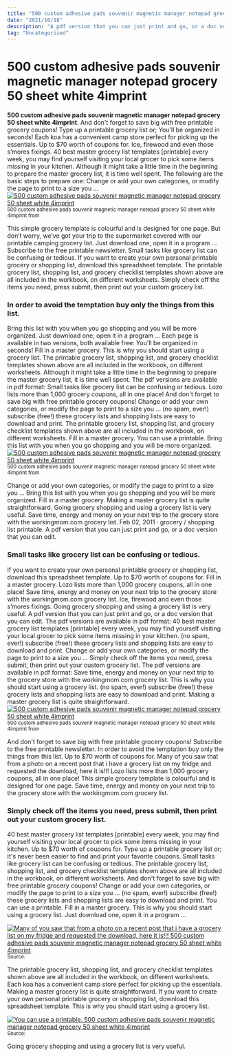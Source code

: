 ```yaml
---
title: "500 custom adhesive pads souvenir magnetic manager notepad grocery 50 sheet white 4imprint"
date: "2021/10/18"
description: "A pdf version that you can just print and go, or a doc version that you can edit."
tag: "Uncategorized"
---
```


# 500 custom adhesive pads souvenir magnetic manager notepad grocery 50 sheet white 4imprint
**500 custom adhesive pads souvenir magnetic manager notepad grocery 50 sheet white 4imprint**. And don&#039;t forget to save big with free printable grocery coupons! Type up a printable grocery list or; You&#039;ll be organized in seconds! Each koa has a convenient camp store perfect for picking up the essentials. Up to $70 worth of coupons for.
Ice, firewood and even those s’mores fixings. 40 best master grocery list templates [printable] every week, you may find yourself visiting your local grocer to pick some items missing in your kitchen. Although it might take a little time in the beginning to prepare the master grocery list, it is time well spent. The following are the basic steps to prepare one: Change or add your own categories, or modify the page to print to a size you …
[![500 custom adhesive pads souvenir magnetic manager notepad grocery 50 sheet white 4imprint](115047-50-G "500 custom adhesive pads souvenir magnetic manager notepad grocery 50 sheet white 4imprint")](115047-50-G)
<small>500 custom adhesive pads souvenir magnetic manager notepad grocery 50 sheet white 4imprint from </small>

This simple grocery template is colourful and is designed for one page. But don’t worry, we’ve got your trip to the supermarket covered with our printable camping grocery list. Just download one, open it in a program … Subscribe to the free printable newsletter. Small tasks like grocery list can be confusing or tedious. If you want to create your own personal printable grocery or shopping list, download this spreadsheet template. The printable grocery list, shopping list, and grocery checklist templates shown above are all included in the workbook, on different worksheets. Simply check off the items you need, press submit, then print out your custom grocery list.

### In order to avoid the temptation buy only the things from this list.
Bring this list with you when you go shopping and you will be more organized. Just download one, open it in a program … Each page is available in two versions, both available free: You&#039;ll be organized in seconds! Fill in a master grocery. This is why you should start using a grocery list. The printable grocery list, shopping list, and grocery checklist templates shown above are all included in the workbook, on different worksheets. Although it might take a little time in the beginning to prepare the master grocery list, it is time well spent. The pdf versions are available in pdf format: Small tasks like grocery list can be confusing or tedious. Lozo lists more than 1,000 grocery coupons, all in one place! And don&#039;t forget to save big with free printable grocery coupons! Change or add your own categories, or modify the page to print to a size you …
(no spam, ever!) subscribe (free!) these grocery lists and shopping lists are easy to download and print. The printable grocery list, shopping list, and grocery checklist templates shown above are all included in the workbook, on different worksheets. Fill in a master grocery. You can use a printable. Bring this list with you when you go shopping and you will be more organized.
[![500 custom adhesive pads souvenir magnetic manager notepad grocery 50 sheet white 4imprint](115047-50-G "500 custom adhesive pads souvenir magnetic manager notepad grocery 50 sheet white 4imprint")](115047-50-G)
<small>500 custom adhesive pads souvenir magnetic manager notepad grocery 50 sheet white 4imprint from </small>

Change or add your own categories, or modify the page to print to a size you … Bring this list with you when you go shopping and you will be more organized. Fill in a master grocery. Making a master grocery list is quite straightforward. Going grocery shopping and using a grocery list is very useful. Save time, energy and money on your next trip to the grocery store with the workingmom.com grocery list. Feb 02, 2011 · grocery / shopping list printable. A pdf version that you can just print and go, or a doc version that you can edit.

### Small tasks like grocery list can be confusing or tedious.
If you want to create your own personal printable grocery or shopping list, download this spreadsheet template. Up to $70 worth of coupons for. Fill in a master grocery. Lozo lists more than 1,000 grocery coupons, all in one place! Save time, energy and money on your next trip to the grocery store with the workingmom.com grocery list. Ice, firewood and even those s’mores fixings. Going grocery shopping and using a grocery list is very useful. A pdf version that you can just print and go, or a doc version that you can edit. The pdf versions are available in pdf format: 40 best master grocery list templates [printable] every week, you may find yourself visiting your local grocer to pick some items missing in your kitchen. (no spam, ever!) subscribe (free!) these grocery lists and shopping lists are easy to download and print. Change or add your own categories, or modify the page to print to a size you … Simply check off the items you need, press submit, then print out your custom grocery list.
The pdf versions are available in pdf format: Save time, energy and money on your next trip to the grocery store with the workingmom.com grocery list. This is why you should start using a grocery list. (no spam, ever!) subscribe (free!) these grocery lists and shopping lists are easy to download and print. Making a master grocery list is quite straightforward.
[![500 custom adhesive pads souvenir magnetic manager notepad grocery 50 sheet white 4imprint](115047-50-G "500 custom adhesive pads souvenir magnetic manager notepad grocery 50 sheet white 4imprint")](115047-50-G)
<small>500 custom adhesive pads souvenir magnetic manager notepad grocery 50 sheet white 4imprint from </small>

And don&#039;t forget to save big with free printable grocery coupons! Subscribe to the free printable newsletter. In order to avoid the temptation buy only the things from this list. Up to $70 worth of coupons for. Many of you saw that from a photo on a recent post that i have a grocery list on my fridge and requested the download, here it is!!! Lozo lists more than 1,000 grocery coupons, all in one place! This simple grocery template is colourful and is designed for one page. Save time, energy and money on your next trip to the grocery store with the workingmom.com grocery list.

### Simply check off the items you need, press submit, then print out your custom grocery list.
40 best master grocery list templates [printable] every week, you may find yourself visiting your local grocer to pick some items missing in your kitchen. Up to $70 worth of coupons for. Type up a printable grocery list or; It&#039;s never been easier to find and print your favorite coupons. Small tasks like grocery list can be confusing or tedious. The printable grocery list, shopping list, and grocery checklist templates shown above are all included in the workbook, on different worksheets. And don&#039;t forget to save big with free printable grocery coupons! Change or add your own categories, or modify the page to print to a size you … (no spam, ever!) subscribe (free!) these grocery lists and shopping lists are easy to download and print. You can use a printable. Fill in a master grocery. This is why you should start using a grocery list. Just download one, open it in a program …


[![Many of you saw that from a photo on a recent post that i have a grocery list on my fridge and requested the download, here it is!!! 500 custom adhesive pads souvenir magnetic manager notepad grocery 50 sheet white 4imprint](938394 "500 custom adhesive pads souvenir magnetic manager notepad grocery 50 sheet white 4imprint")](115047-50-G)
<small>Source: </small>

The printable grocery list, shopping list, and grocery checklist templates shown above are all included in the workbook, on different worksheets. Each koa has a convenient camp store perfect for picking up the essentials. Making a master grocery list is quite straightforward. If you want to create your own personal printable grocery or shopping list, download this spreadsheet template. This is why you should start using a grocery list.

[![You can use a printable. 500 custom adhesive pads souvenir magnetic manager notepad grocery 50 sheet white 4imprint](938394 "500 custom adhesive pads souvenir magnetic manager notepad grocery 50 sheet white 4imprint")](115047-50-G)
<small>Source: </small>

Going grocery shopping and using a grocery list is very useful.
